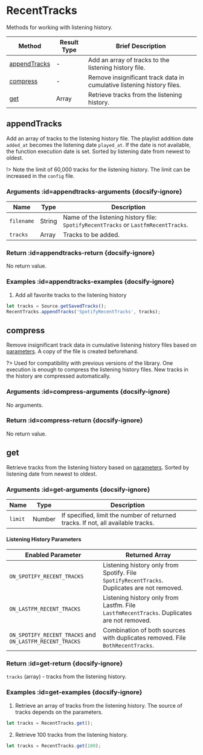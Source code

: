 # RecentTracks

Methods for working with listening history.

| Method | Result Type | Brief Description |
|--------|-------------|-------------------|
| [appendTracks](/reference/filter?id=appendtracks) | - | Add an array of tracks to the listening history file. |
| [compress](/reference/filter?id=compress) | - | Remove insignificant track data in cumulative listening history files. |
| [get](/reference/filter?id=get) | Array | Retrieve tracks from the listening history. |

## appendTracks

Add an array of tracks to the listening history file. The playlist addition date `added_at` becomes the listening date `played_at`. If the date is not available, the function execution date is set. Sorted by listening date from newest to oldest.

!> Note the limit of 60,000 tracks for the listening history. The limit can be increased in the `config` file.

### Arguments :id=appendtracks-arguments {docsify-ignore}

| Name | Type | Description |
|------|------|-------------|
| `filename` | String | Name of the listening history file: `SpotifyRecentTracks` or `LastfmRecentTracks`. |
| `tracks` | Array | Tracks to be added. |

### Return :id=appendtracks-return {docsify-ignore}

No return value.

### Examples :id=appendtracks-examples {docsify-ignore}

1. Add all favorite tracks to the listening history

```js
let tracks = Source.getSavedTracks();
RecentTracks.appendTracks('SpotifyRecentTracks', tracks);
```

## compress

Remove insignificant track data in cumulative listening history files based on [parameters](/config). A copy of the file is created beforehand.

?> Used for compatibility with previous versions of the library. One execution is enough to compress the listening history files. New tracks in the history are compressed automatically.

### Arguments :id=compress-arguments {docsify-ignore}

No arguments.

### Return :id=compress-return {docsify-ignore}

No return value.

## get

Retrieve tracks from the listening history based on [parameters](/config). Sorted by listening date from newest to oldest.

### Arguments :id=get-arguments {docsify-ignore}

| Name | Type | Description |
|------|------|-------------|
| `limit` | Number | If specified, limit the number of returned tracks. If not, all available tracks. |

#### Listening History Parameters

| Enabled Parameter | Returned Array |
|-------------------|----------------|
| `ON_SPOTIFY_RECENT_TRACKS` | Listening history only from Spotify. File `SpotifyRecentTracks`. Duplicates are not removed. |
| `ON_LASTFM_RECENT_TRACKS` | Listening history only from Lastfm. File `LastfmRecentTracks`. Duplicates are not removed. |
| `ON_SPOTIFY_RECENT_TRACKS` and `ON_LASTFM_RECENT_TRACKS` | Combination of both sources with duplicates removed. File `BothRecentTracks`. |

### Return :id=get-return {docsify-ignore}

`tracks` (array) - tracks from the listening history.

### Examples :id=get-examples {docsify-ignore}

1. Retrieve an array of tracks from the listening history. The source of tracks depends on the parameters.

```js
let tracks = RecentTracks.get();
```

2. Retrieve 100 tracks from the listening history.

```js
let tracks = RecentTracks.get(100);
```
